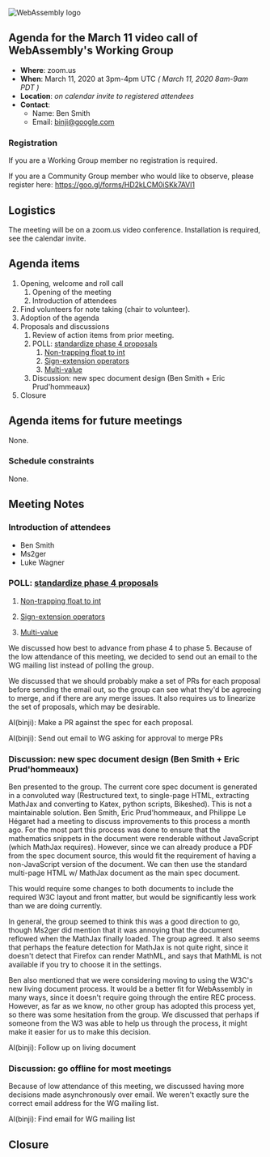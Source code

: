![WebAssembly logo](/images/WebAssembly.png)

## Agenda for the March 11 video call of WebAssembly's Working Group

- **Where**: zoom.us
- **When**: March 11, 2020 at 3pm-4pm UTC *( March 11, 2020 8am-9am PDT )*
- **Location**: *on calendar invite to registered attendees*
- **Contact**:
    - Name: Ben Smith
    - Email: binji@google.com

### Registration

If you are a Working Group member no registration is required.

If you are a Community Group member who would like to observe, please register
here:
https://goo.gl/forms/HD2kLCM0iSKk7AVl1

## Logistics

The meeting will be on a zoom.us video conference.
Installation is required, see the calendar invite.

## Agenda items

1. Opening, welcome and roll call
    1. Opening of the meeting
    1. Introduction of attendees
1. Find volunteers for note taking (chair to volunteer).
1. Adoption of the agenda
1. Proposals and discussions
    1. Review of action items from prior meeting.
    1. POLL: [standardize phase 4 proposals](https://github.com/webassembly/proposals#phase-4---standardize-the-feature-wg)
       1. [Non-trapping float to int](https://github.com/WebAssembly/nontrapping-float-to-int-conversions)
       1. [Sign-extension operators](https://github.com/WebAssembly/sign-extension-ops)
       1. [Multi-value](https://github.com/WebAssembly/multi-value)
    1. Discussion: new spec document design (Ben Smith + Eric Prud'hommeaux)
1. Closure

## Agenda items for future meetings

None.

### Schedule constraints

None.

## Meeting Notes

### Introduction of attendees

* Ben Smith
* Ms2ger
* Luke Wagner

### POLL: [standardize phase 4 proposals](https://github.com/webassembly/proposals#phase-4---standardize-the-feature-wg)

1. [Non-trapping float to int](https://github.com/WebAssembly/nontrapping-float-to-int-conversions)

1. [Sign-extension operators](https://github.com/WebAssembly/sign-extension-ops)

1. [Multi-value](https://github.com/WebAssembly/multi-value)

We discussed how best to advance from phase 4 to phase 5. Because of the low
attendance of this meeting, we decided to send out an email to the WG mailing
list instead of polling the group.

We discussed that we should probably make a set of PRs for each proposal before
sending the email out, so the group can see what they'd be agreeing to merge,
and if there are any merge issues. It also requires us to linearize the set of
proposals, which may be desirable.

AI(binji): Make a PR against the spec for each proposal.

AI(binji): Send out email to WG asking for approval to merge PRs

### Discussion: new spec document design (Ben Smith + Eric Prud'hommeaux)

Ben presented to the group. The current core spec document is generated in a
convoluted way (Restructured text, to single-page HTML, extracting MathJax and
converting to Katex, python scripts, Bikeshed). This is not a maintainable
solution. Ben Smith, Eric Prud'hommeaux, and Philippe Le Hégaret had a meeting
to discuss improvements to this process a month ago. For the most part this
process was done to ensure that the mathematics snippets in the document were
renderable without JavaScript (which MathJax requires). However, since we can
already produce a PDF from the spec document source, this would fit the
requirement of having a non-JavaScript version of the document. We can then use
the standard multi-page HTML w/ MathJax document as the main spec document.

This would require some changes to both documents to include the required W3C
layout and front matter, but would be significantly less work than we are doing
currently.

In general, the group seemed to think this was a good direction to go, though
Ms2ger did mention that it was annoying that the document reflowed when the
MathJax finally loaded. The group agreed. It also seems that perhaps the
feature detection for MathJax is not quite right, since it doesn't detect that
Firefox can render MathML, and says that MathML is not available if you try to
choose it in the settings.

Ben also mentioned that we were considering moving to using the W3C's new
living document process. It would be a better fit for WebAssembly in many ways,
since it doesn't require going through the entire REC process. However, as far
as we know, no other group has adopted this process yet, so there was some
hesitation from the group. We discussed that perhaps if someone from the W3 was
able to help us through the process, it might make it easier for us to make
this decision.

AI(binji): Follow up on living document

### Discussion: go offline for most meetings

Because of low attendance of this meeting, we discussed having more decisions
made asynchronously over email. We weren't exactly sure the correct email
address for the WG mailing list.

AI(binji): Find email for WG mailing list

## Closure
